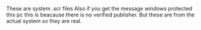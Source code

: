 These are system .scr files
Also if you get the message windows protected this pc this is beacause there is no verified publisher. But these are from the actual system so they are real.
